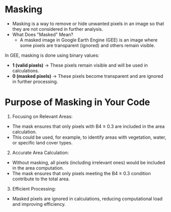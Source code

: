 # Masking

* Masking is a way to remove or hide unwanted pixels in an image so that they are not considered in further analysis. 
* What Does "Masked" Mean?
  * A masked image in Google Earth Engine (GEE) is an image where some pixels are transparent (ignored) and others remain visible.

In GEE, masking is done using binary values:
* **1 (valid pixels)** → These pixels remain visible and will be used in calculations.
* **0 (masked pixels)** → These pixels become transparent and are ignored in further processing.

# Purpose of Masking in Your Code
1. Focusing on Relevant Areas:
- The mask ensures that only pixels with B4 ≥ 0.3 are included in the area calculation.
- This could be used, for example, to identify areas with vegetation, water, or specific land cover types.

2. Accurate Area Calculation:
- Without masking, all pixels (including irrelevant ones) would be included in the area computation.
- The mask ensures that only pixels meeting the B4 ≥ 0.3 condition contribute to the total area.

3. Efficient Processing:
- Masked pixels are ignored in calculations, reducing computational load and improving efficiency.
